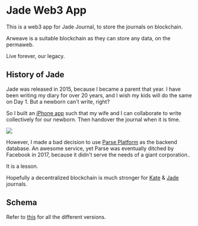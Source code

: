 # Jade Web3 App

This is a web3 app for Jade Journal, to store the journals on blockchain.

Arweave is a suitable blockchain as they can store any data, on the permaweb.

Live forever, our legacy.

## History of Jade

Jade was released in 2015, because I became a parent that year. I have been writing my diary for over 20 years, and I wish my kids will do the same on Day 1. But a newborn can't write, right? 

So I built an [iPhone app](https://jade2us.com) such that my wife and I can collaborate to write collectively for our newborn. Then handover the journal when it is time.

![](https://miro.medium.com/max/1400/1*gzlC9ze1fz9OeIlIjYa5MQ.png)

However, I made a bad decision to use [Parse Platform](https://en.wikipedia.org/wiki/Parse,_Inc.) as the backend database. An awesome service, yet Parse was eventually ditched by Facebook in 2017, because it didn't serve the needs of a giant corporation..

It is a lesson.

Hopefully a decentralized blockchain is much stronger for [Kate](https://just2me.com/2015/08/18/baby-kate-is-born/) & [Jade](https://just2me.com/2020/01/09/baby-jade-is-born/) journals.

## Schema

Refer to [this](Schema.md) for all the different versions.